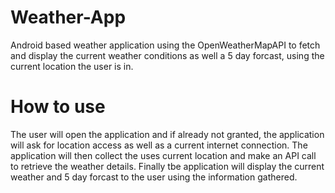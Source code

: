 # Weather-App
Android based weather application using the OpenWeatherMapAPI to fetch and display the current weather conditions as well a 5 day forcast, using the current location the user is in.
# How to use
The user will open the application and if already not granted, the application will ask for location access as well as a current internet connection.
The application will then collect the uses current location and make an API call to retrieve the weather details.
Finally tbe application will display the current weather and 5 day forcast to the user using the information gathered.
